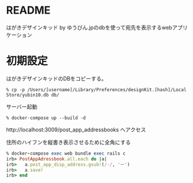 # README

はがきデザインキッド by ゆうびん.jpのdbを使って宛先を表示するwebアプリケーション

# 初期設定

はがきデザインキッドのDBをコピーする。

```console
% cp -p /Users/[username]/Library/Preferences/designKit.[hash]/Local Store/yubin10.db db/
```

サーバー起動

```console
% docker-compose up --build -d
```

http://localhost:3009/post_app_addressbooks へアクセス

住所のハイフンを縦書き表示させるために全角にする

```ruby
% docker-compose exec web bundle exec rails c
irb> PostAppAdressbook.all.each do |a|
irb>   a.post_app_disp_address.gsub!(/-/, 'ー')
irb>   a.save!
irb> end
```
